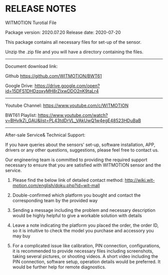 RELEASE NOTES
=============
WITMOTION Turotial File 

Package version: 2020.07.20
Release date:    2020-07-20

This package contains all necessary files for set-up of the sensor.

Unzip the .zip file and you will have a directory containing the files.

-----------

Document download link:

Github 
https://github.com/WITMOTION/BWT61

Google Drive: 
https://drive.google.com/open?id=15DFS1DHDzoxyMH8rZIxwDDO2nK9taLr4

-----------
Youtube Channel: 
https://www.youtube.com/c/WITMOTION

BWT61 Playlist: 
https://www.youtube.com/watch?v=BHvlkZj_GAU&list=PL43tdDrVL_VAkUwQ1w4egE48523HDuBaB

-----------
After-sale Service& Technical Support: 

If you have queries about the sensors' set-up, software installation, APP, drivers or any other questions, suggestions, please feel free to contact us.

Our engineering team is committed to providing the required support necessary to ensure that you are satisfied with WITMOTION sensor and the service.

1. Please find the below link of detailed contact method: 
http://wiki.wit-motion.com/english/doku.php?id=wit-mall

2. Double-confirmed which platform you bought and contact the corresponding team by the provided way

3. Sending a message including the problem and necessary description would be highly helpful to give a workable solution with details

4. Leave a note indicating the platform you placed the order, the order ID, so it is intuitive to check the model you purchase and accessory you may buy

5. For a complicated issue like calibration, PIN connection, configurations, it is recommended to provide necessary files including screenshots, 
taking several pictures, or shooting videos. A short video including the PIN connection, software setup, operation details would be preferred.
It would be further help for remote diagnostics.
